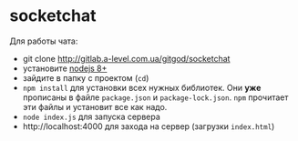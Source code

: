 # socketchat

Для работы чата:

- git clone http://gitlab.a-level.com.ua/gitgod/socketchat
- установите [nodejs 8+](https://nodejs.org/uk/)
- зайдите в папку с проектом (`cd`)
- `npm install` для установки всех нужных библиотек. Они **уже** прописаны в файле `package.json` и `package-lock.json`. `npm` прочитает эти файлы и установит все как надо.
- `node index.js` для запуска сервера
- http://localhost:4000 для захода на сервер (загрузки `index.html`)
